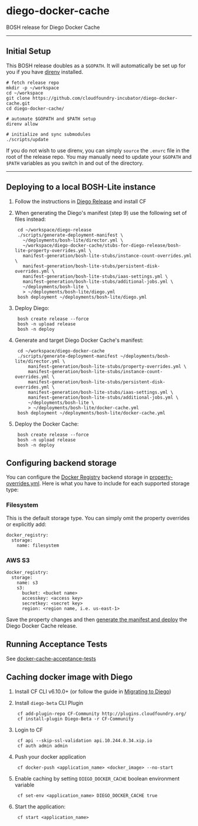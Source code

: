 # diego-docker-cache
BOSH release for Diego Docker Cache

---
## Initial Setup

This BOSH release doubles as a `$GOPATH`. It will automatically be set up for
you if you have [direnv](http://direnv.net) installed.

    # fetch release repo
    mkdir -p ~/workspace
    cd ~/workspace
    git clone https://github.com/cloudfoundry-incubator/diego-docker-cache.git
    cd diego-docker-cache/

    # automate $GOPATH and $PATH setup
    direnv allow

    # initialize and sync submodules
    ./scripts/update

If you do not wish to use direnv, you can simply `source` the `.envrc` file in the root
of the release repo.  You may manually need to update your `$GOPATH` and `$PATH` variables
as you switch in and out of the directory.

---
## Deploying to a local BOSH-Lite instance

1. Follow the instructions in [Diego Release](https://github.com/cloudfoundry-incubator/diego-release) and install CF

1. When generating the Diego's manifest (step 9) use the following set of files instead: 

        cd ~/workspace/diego-release
        ./scripts/generate-deployment-manifest \
          ~/deployments/bosh-lite/director.yml \
          ~/workspace/diego-docker-cache/stubs-for-diego-release/bosh-lite-property-overrides.yml \
          manifest-generation/bosh-lite-stubs/instance-count-overrides.yml \
          manifest-generation/bosh-lite-stubs/persistent-disk-overrides.yml \
          manifest-generation/bosh-lite-stubs/iaas-settings.yml \
          manifest-generation/bosh-lite-stubs/additional-jobs.yml \
          ~/deployments/bosh-lite \
          > ~/deployments/bosh-lite/diego.yml
        bosh deployment ~/deployments/bosh-lite/diego.yml

1. Deploy Diego:

        bosh create release --force
        bosh -n upload release
        bosh -n deploy

1. Generate and target Diego Docker Cache's manifest:

        cd ~/workspace/diego-docker-cache
        ./scripts/generate-deployment-manifest ~/deployments/bosh-lite/director.yml \
            manifest-generation/bosh-lite-stubs/property-overrides.yml \
            manifest-generation/bosh-lite-stubs/instance-count-overrides.yml \
            manifest-generation/bosh-lite-stubs/persistent-disk-overrides.yml \
            manifest-generation/bosh-lite-stubs/iaas-settings.yml \
            manifest-generation/bosh-lite-stubs/additional-jobs.yml \
            ~/deployments/bosh-lite \
            > ~/deployments/bosh-lite/docker-cache.yml
        bosh deployment ~/deployments/bosh-lite/docker-cache.yml

1. Deploy the Docker Cache:

        bosh create release --force
        bosh -n upload release
        bosh -n deploy

## Configuring backend storage

You can configure the [Docker Registry](https://docs.docker.com/registry/) backend storage in [property-overrides.yml](manifest-generation/bosh-lite-stubs/property-overrides.yml). Here is what you have to include for each supported storage type:

### Filesystem
This is the default storage type. You can simply omit the property overrides or explicitly add:

```
docker_registry:
  storage:
    name: filesystem
```

### AWS S3

```
docker_registry:
  storage:
    name: s3
    s3:
      bucket: <bucket name>
      accesskey: <access key>
      secretkey: <secret key>
      region: <region name, i.e. us-east-1>
```


Save the property changes and then [generate the manifest and deploy](https://github.com/cloudfoundry-incubator/diego-docker-cache-release#deploying-to-a-local-bosh-lite-instance) the Diego Docker Cache release.
     
## Running Acceptance Tests
See [docker-cache-acceptance-tests](https://github.com/cloudfoundry-incubator/docker-cache-acceptance-tests/)

## Caching docker image with Diego

1. Install CF CLI v6.10.0+ (or follow the guide in [Migrating to Diego](https://github.com/cloudfoundry-incubator/diego-design-notes/blob/master/migrating-to-diego.md#installing-the-diego-beta-cli-plugin))
1. Install `diego-beta` CLI Plugin
 
        cf add-plugin-repo CF-Community http://plugins.cloudfoundry.org/
        cf install-plugin Diego-Beta -r CF-Community

1. Login to CF
 
        cf api --skip-ssl-validation api.10.244.0.34.xip.io
        cf auth admin admin

1. Push your docker application

        cf docker-push <application_name> <docker_image> --no-start 
   
1. Enable caching by setting `DIEGO_DOCKER_CACHE` boolean environment variable
 
        cf set-env <application_name> DIEGO_DOCKER_CACHE true
   
1. Start the application:

        cf start <application_name>
        
